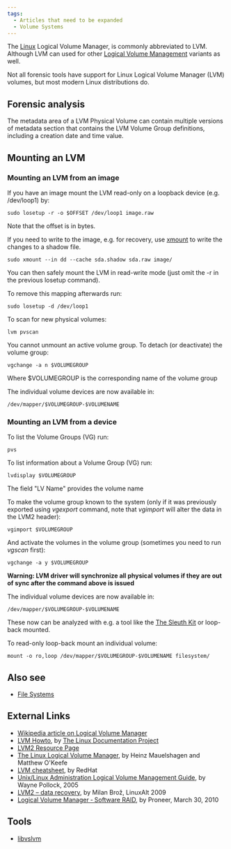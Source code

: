 ```yaml
---
tags:
  - Articles that need to be expanded
  - Volume Systems
---
```

The [Linux](linux.md) Logical Volume Manager, is commonly
abbreviated to LVM. Although LVM can used for other [Logical Volume
Management](https://en.wikipedia.org/wiki/Logical_Volume_Management)
variants as well.

Not all forensic tools have support for Linux Logical Volume Manager
(LVM) volumes, but most modern Linux distributions do.

## Forensic analysis

The metadata area of a LVM Physical Volume can contain multiple versions
of metadata section that contains the LVM Volume Group definitions,
including a creation date and time value.

## Mounting an LVM

### Mounting an LVM from an image

If you have an image mount the LVM read-only on a loopback device (e.g.
/dev/loop1) by:

    sudo losetup -r -o $OFFSET /dev/loop1 image.raw

Note that the offset is in bytes.

If you need to write to the image, e.g. for recovery, use
[xmount](xmount.md) to write the changes to a shadow file.

    sudo xmount --in dd --cache sda.shadow sda.raw image/

You can then safely mount the LVM in read-write mode (just omit the -r
in the previous losetup command).

To remove this mapping afterwards run:

    sudo losetup -d /dev/loop1

To scan for new physical volumes:

    lvm pvscan

You cannot unmount an active volume group. To detach (or deactivate) the
volume group:

    vgchange -a n $VOLUMEGROUP

Where \$VOLUMEGROUP is the corresponding name of the volume group

The individual volume devices are now available in:

    /dev/mapper/$VOLUMEGROUP-$VOLUMENAME

### Mounting an LVM from a device

To list the Volume Groups (VG) run:

    pvs

To list information about a Volume Group (VG) run:

    lvdisplay $VOLUMEGROUP

The field "LV Name" provides the volume name

To make the volume group known to the system (only if it was previously
exported using *vgexport* command, note that *vgimport* will alter the
data in the LVM2 header):

    vgimport $VOLUMEGROUP

And activate the volumes in the volume group (sometimes you need to run
*vgscan* first):

    vgchange -a y $VOLUMEGROUP

**Warning: LVM driver will synchronize all physical volumes if they are
out of sync after the command above is issued**

The individual volume devices are now available in:

    /dev/mapper/$VOLUMEGROUP-$VOLUMENAME

These now can be analyzed with e.g. a tool like the
[The Sleuth Kit](the_sleuth_kit.md) or loop-back mounted.

To read-only loop-back mount an individual volume:

    mount -o ro,loop /dev/mapper/$VOLUMEGROUP-$VOLUMENAME filesystem/

## Also see

* [File Systems](file_systems.md)

## External Links

* [Wikipedia article on Logical Volume Manager](https://en.wikipedia.org/wiki/Logical_Volume_Manager_%28Linux%29)
* [LVM Howto](https://tldp.org/HOWTO/LVM-HOWTO/),
  by [The Linux Documentation Project](https://tldp.org/)
* [LVM2 Resource Page](http://www.sourceware.org/lvm2/)
* [The Linux Logical Volume Manager](https://opensource.com),
  by Heinz Mauelshagen and Matthew O'Keefe
* [LVM cheatsheet](http://www.datadisk.co.uk/html_docs/redhat/rh_lvm.htm),
  by RedHat
* [Unix/Linux Administration Logical Volume Management Guide](https://wpollock.com/AUnix1/LVM.htm),
  by Wayne Pollock, 2005
* [LVM2 – data recovery](http://lvb.sti.fce.vutbr.cz/public/LinuxAlt_2009/2009_11_08_LA_04_LVM/2009_11_08_LA_04_LVM.pdf),
  by Milan Brož, LinuxAlt 2009
* [Logical Volume Manager ‐ Software RAID](http://forensic-proof.com/wp-content/uploads/2010/03/FP_Logical_Volume_Manager.pdf),
  by Proneer, March 30, 2010

## Tools

* [libvslvm](libvslvm.md)

